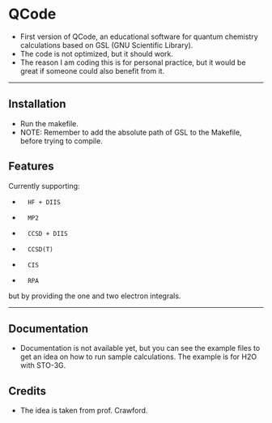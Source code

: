 # QCode

- First version of QCode, an educational software for quantum chemistry calculations based on GSL (GNU Scientific Library).
- The code is not optimized, but it should work.
- The reason I am coding this is for personal practice, but it would be great if someone could also benefit from it.

---

## Installation

- Run the makefile.
- NOTE: Remember to add the absolute path of GSL to the Makefile, before trying to compile.

## Features

Currently supporting:

*       HF + DIIS
*       MP2
*       CCSD + DIIS
*       CCSD(T)
*       CIS
*       RPA

 but by providing the one and two electron integrals.

---

## Documentation
- Documentation is not available yet, but you can see the example files to get an idea on how to run sample calculations. The example is for H2O with STO-3G.

## Credits
- The idea is taken from prof. Crawford.

